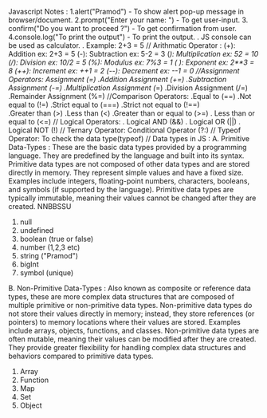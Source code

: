 Javascript Notes :
1.alert("Pramod") - To show alert pop-up message in browser/document.
2.prompt("Enter your name: ") - To get user-input.
3. confirm("Do you want to proceed ?") - To get confirmation from user.
4.console.log("To print the output") - To print the output.
. JS console can be used as calculator.
. Example: 2+3 = 5
// Arithmatic Operator :
(+): Addition ex: 2+3 = 5
(-): Subtraction ex: 5-2 = 3
(*): Multiplication ex: 52 = 10
(/): Division ex: 10/2 = 5
(%): Modulus ex: 7%3 = 1
(* *): Exponent ex: 2**3 = 8
(++): Increment ex: ++1 = 2
(--): Decrement ex: --1 = 0
//Assignment Operators:
Assignment (=)
.Addition Assignment (+=)
.Subtraction Assignment (-=)
.Multiplication Assignment (*=)
.Division Assignment (/=)
.Remainder Assignment (%=)
//Comparison Operators:
.Equal to (==)
.Not equal to (!=)
.Strict equal to (===)
.Strict not equal to (!==)     
.Greater than (>)
.Less than (<)
.Greater than or equal to (>=)
. Less than or equal to (<=)
// Logical Operators:
. Logical AND (&&)
. Logical OR (||)
. Logical NOT (!)
// Ternary Operator:
Conditional Operator (?:)
// Typeof Operator:
To check the data type(typeof)
// Data types in JS :
A. Primitive Data-Types : These are the basic data types provided by a programming language. They are predefined by the language and built into its syntax. Primitive data types are not composed of other data types and are stored directly in memory. They represent simple values and have a fixed size. Examples include integers, floating-point numbers, characters, booleans, and symbols (if supported by the language). Primitive data types are typically immutable, meaning their values cannot be changed after they are created.
NNBBSSU
1. null
2. undefined
3. boolean (true or false)
4. number (1,2,3 etc)
5. string ("Pramod")
6. bigInt
7. symbol (unique)

B. 
 Non-Primitive Data-Types : Also known as composite or reference data types, these are more complex data structures that are composed of multiple primitive or non-primitive data types. Non-primitive data types do not store their values directly in memory; instead, they store references (or pointers) to memory locations where their values are stored. Examples include arrays, objects, functions, and classes. Non-primitive data types are often mutable, meaning their values can be modified after they are created. They provide greater flexibility for handling complex data structures and behaviors compared to primitive data types.

1. Array
2. Function
3. Map
4. Set
5. Object